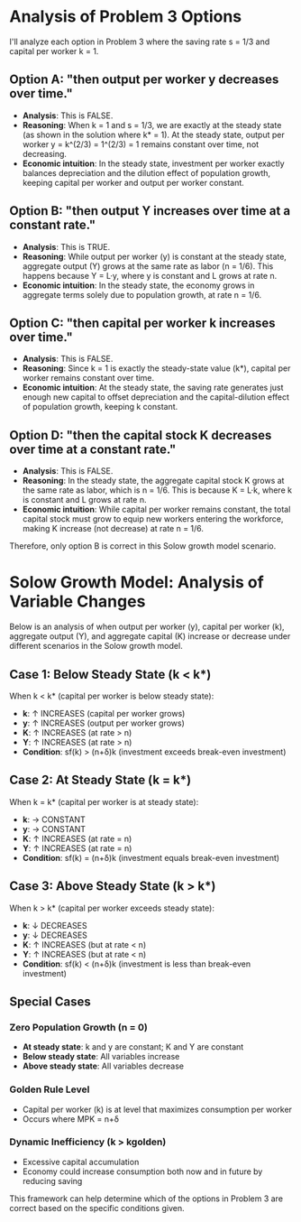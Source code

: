
# Analysis of Problem 3 Options

I'll analyze each option in Problem 3 where the saving rate s = 1/3 and capital per worker k = 1.

## Option A: "then output per worker y decreases over time."
- **Analysis**: This is FALSE. 
- **Reasoning**: When k = 1 and s = 1/3, we are exactly at the steady state (as shown in the solution where k* = 1). At the steady state, output per worker y = k^(2/3) = 1^(2/3) = 1 remains constant over time, not decreasing.
- **Economic intuition**: In the steady state, investment per worker exactly balances depreciation and the dilution effect of population growth, keeping capital per worker and output per worker constant.

## Option B: "then output Y increases over time at a constant rate."
- **Analysis**: This is TRUE.
- **Reasoning**: While output per worker (y) is constant at the steady state, aggregate output (Y) grows at the same rate as labor (n = 1/6). This happens because Y = L·y, where y is constant and L grows at rate n.
- **Economic intuition**: In the steady state, the economy grows in aggregate terms solely due to population growth, at rate n = 1/6.

## Option C: "then capital per worker k increases over time."
- **Analysis**: This is FALSE.
- **Reasoning**: Since k = 1 is exactly the steady-state value (k*), capital per worker remains constant over time. 
- **Economic intuition**: At the steady state, the saving rate generates just enough new capital to offset depreciation and the capital-dilution effect of population growth, keeping k constant.

## Option D: "then the capital stock K decreases over time at a constant rate."
- **Analysis**: This is FALSE.
- **Reasoning**: In the steady state, the aggregate capital stock K grows at the same rate as labor, which is n = 1/6. This is because K = L·k, where k is constant and L grows at rate n.
- **Economic intuition**: While capital per worker remains constant, the total capital stock must grow to equip new workers entering the workforce, making K increase (not decrease) at rate n = 1/6.

Therefore, only option B is correct in this Solow growth model scenario.
# Solow Growth Model: Analysis of Variable Changes

Below is an analysis of when output per worker (y), capital per worker (k), aggregate output (Y), and aggregate capital (K) increase or decrease under different scenarios in the Solow growth model.

## Case 1: Below Steady State (k < k*)
When k < k* (capital per worker is below steady state):
- **k**: ↑ INCREASES (capital per worker grows)
- **y**: ↑ INCREASES (output per worker grows)
- **K**: ↑ INCREASES (at rate > n)
- **Y**: ↑ INCREASES (at rate > n)
- **Condition**: sf(k) > (n+δ)k (investment exceeds break-even investment)

## Case 2: At Steady State (k = k*)
When k = k* (capital per worker is at steady state):
- **k**: → CONSTANT
- **y**: → CONSTANT
- **K**: ↑ INCREASES (at rate = n)
- **Y**: ↑ INCREASES (at rate = n)
- **Condition**: sf(k) = (n+δ)k (investment equals break-even investment)

## Case 3: Above Steady State (k > k*)
When k > k* (capital per worker exceeds steady state):
- **k**: ↓ DECREASES
- **y**: ↓ DECREASES
- **K**: ↑ INCREASES (but at rate < n)
- **Y**: ↑ INCREASES (but at rate < n)
- **Condition**: sf(k) < (n+δ)k (investment is less than break-even investment)

## Special Cases

### Zero Population Growth (n = 0)
- **At steady state**: k and y are constant; K and Y are constant
- **Below steady state**: All variables increase
- **Above steady state**: All variables decrease

### Golden Rule Level
- Capital per worker (k) is at level that maximizes consumption per worker
- Occurs where MPK = n+δ

### Dynamic Inefficiency (k > kgolden)
- Excessive capital accumulation
- Economy could increase consumption both now and in future by reducing saving

This framework can help determine which of the options in Problem 3 are correct based on the specific conditions given.